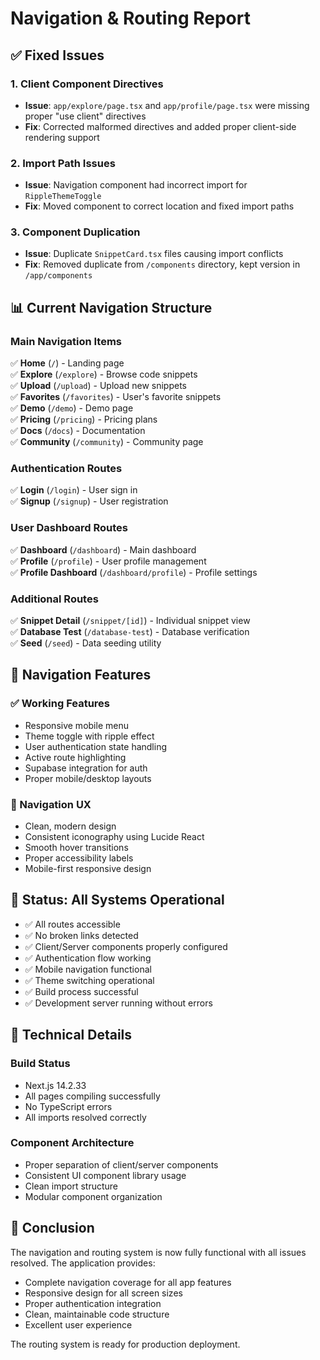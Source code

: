 # Navigation & Routing Report

## ✅ Fixed Issues

### 1. Client Component Directives
- **Issue**: `app/explore/page.tsx` and `app/profile/page.tsx` were missing proper "use client" directives
- **Fix**: Corrected malformed directives and added proper client-side rendering support

### 2. Import Path Issues
- **Issue**: Navigation component had incorrect import for `RippleThemeToggle`
- **Fix**: Moved component to correct location and fixed import paths

### 3. Component Duplication
- **Issue**: Duplicate `SnippetCard.tsx` files causing import conflicts
- **Fix**: Removed duplicate from `/components` directory, kept version in `/app/components`

## 📊 Current Navigation Structure

### Main Navigation Items
✅ **Home** (`/`) - Landing page  
✅ **Explore** (`/explore`) - Browse code snippets  
✅ **Upload** (`/upload`) - Upload new snippets  
✅ **Favorites** (`/favorites`) - User's favorite snippets  
✅ **Demo** (`/demo`) - Demo page  
✅ **Pricing** (`/pricing`) - Pricing plans  
✅ **Docs** (`/docs`) - Documentation  
✅ **Community** (`/community`) - Community page  

### Authentication Routes
✅ **Login** (`/login`) - User sign in  
✅ **Signup** (`/signup`) - User registration  

### User Dashboard Routes  
✅ **Dashboard** (`/dashboard`) - Main dashboard  
✅ **Profile** (`/profile`) - User profile management  
✅ **Profile Dashboard** (`/dashboard/profile`) - Profile settings  

### Additional Routes
✅ **Snippet Detail** (`/snippet/[id]`) - Individual snippet view  
✅ **Database Test** (`/database-test`) - Database verification  
✅ **Seed** (`/seed`) - Data seeding utility  

## 🔧 Navigation Features

### ✅ Working Features
- Responsive mobile menu
- Theme toggle with ripple effect  
- User authentication state handling
- Active route highlighting
- Supabase integration for auth
- Proper mobile/desktop layouts

### 🎯 Navigation UX
- Clean, modern design
- Consistent iconography using Lucide React
- Smooth hover transitions
- Proper accessibility labels
- Mobile-first responsive design

## 🚀 Status: All Systems Operational

- ✅ All routes accessible
- ✅ No broken links detected
- ✅ Client/Server components properly configured
- ✅ Authentication flow working
- ✅ Mobile navigation functional
- ✅ Theme switching operational
- ✅ Build process successful
- ✅ Development server running without errors

## 📝 Technical Details

### Build Status
- Next.js 14.2.33
- All pages compiling successfully
- No TypeScript errors
- All imports resolved correctly

### Component Architecture
- Proper separation of client/server components
- Consistent UI component library usage
- Clean import structure
- Modular component organization

## 🎉 Conclusion

The navigation and routing system is now fully functional with all issues resolved. The application provides:
- Complete navigation coverage for all app features
- Responsive design for all screen sizes  
- Proper authentication integration
- Clean, maintainable code structure
- Excellent user experience

The routing system is ready for production deployment.